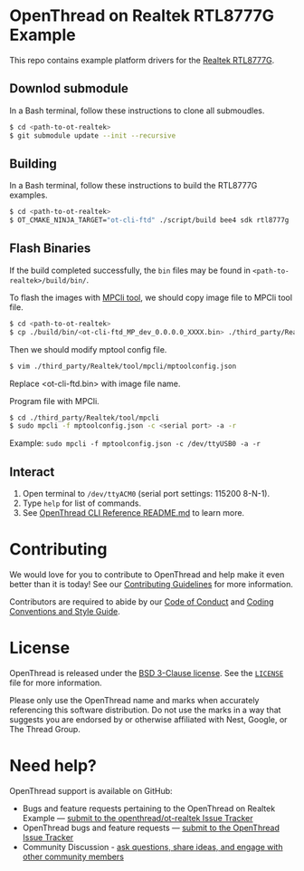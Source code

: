 # OpenThread on Realtek RTL8777G Example

This repo contains example platform drivers for the [Realtek RTL8777G][RTL8777G].

[RTL8777G]: https://www.realtek.com/

## Downlod submodule
In a Bash terminal, follow these instructions to clone all submoudles.

```bash
$ cd <path-to-ot-realtek>
$ git submodule update --init --recursive
```

## Building

In a Bash terminal, follow these instructions to build the RTL8777G examples.

```bash
$ cd <path-to-ot-realtek>
$ OT_CMAKE_NINJA_TARGET="ot-cli-ftd" ./script/build bee4 sdk rtl8777g
```

## Flash Binaries

If the build completed successfully, the `bin` files may be found in `<path-to-realtek>/build/bin/`.

To flash the images with [MPCli tool][MPCli], we should copy image file to MPCli tool file.

[MPCLi]: https://github.com/rtkconnectivity/ot-realtek/tree/main/third_party/Realtek/tool/mpcli

```bash
$ cd <path-to-ot-realtek>
$ cp ./build/bin/<ot-cli-ftd_MP_dev_0.0.0.0_XXXX.bin> ./third_party/Realtek/tool/mpcli/bin
```

Then we should modify mptool config file.

```bash
$ vim ./third_party/Realtek/tool/mpcli/mptoolconfig.json
```

Replace <ot-cli-ftd.bin> with image file name.

Program file with MPCli.
```bash
$ cd ./third_party/Realtek/tool/mpcli
$ sudo mpcli -f mptoolconfig.json -c <serial port> -a -r
```
Example: ```sudo mpcli -f mptoolconfig.json -c /dev/ttyUSB0 -a -r```

## Interact

1. Open terminal to `/dev/ttyACM0` (serial port settings: 115200 8-N-1).
2. Type `help` for list of commands.
3. See [OpenThread CLI Reference README.md][cli] to learn more.

[cli]: https://github.com/openthread/openthread/blob/main/src/cli/README.md

# Contributing

We would love for you to contribute to OpenThread and help make it even better than it is today! See our [Contributing Guidelines](https://github.com/openthread/openthread/blob/main/CONTRIBUTING.md) for more information.

Contributors are required to abide by our [Code of Conduct](https://github.com/openthread/openthread/blob/main/CODE_OF_CONDUCT.md) and [Coding Conventions and Style Guide](https://github.com/openthread/openthread/blob/main/STYLE_GUIDE.md).

# License

OpenThread is released under the [BSD 3-Clause license](https://github.com/openthread/ot-realtek/blob/main/LICENSE). See the [`LICENSE`](https://github.com/openthread/ot-realtek/blob/main/LICENSE) file for more information.

Please only use the OpenThread name and marks when accurately referencing this software distribution. Do not use the marks in a way that suggests you are endorsed by or otherwise affiliated with Nest, Google, or The Thread Group.

# Need help?

OpenThread support is available on GitHub:

- Bugs and feature requests pertaining to the OpenThread on Realtek Example — [submit to the openthread/ot-realtek Issue Tracker](https://github.com/openthread/ot-realtek/issues)
- OpenThread bugs and feature requests — [submit to the OpenThread Issue Tracker](https://github.com/openthread/openthread/issues)
- Community Discussion - [ask questions, share ideas, and engage with other community members](https://github.com/openthread/openthread/discussions)

